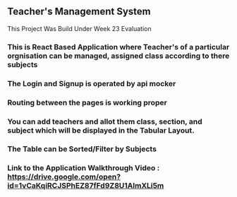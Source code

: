 
## Teacher's Management System

This Project Was Build Under Week 23 Evaluation
### This is React Based Application where Teacher's of a particular orgnisation can be managed, assigned class according to there subjects
### The Login and Signup is operated by api mocker  
### Routing between the pages is working proper
### You can add teachers and allot them class, section, and subject which will be displayed in the Tabular Layout.
### The Table can be Sorted/Filter by Subjects
 
 
### Link to the Application Walkthrough Video : https://drive.google.com/open?id=1vCaKqiRCJSPhEZ87fFd9Z8U1AlmXLi5m





